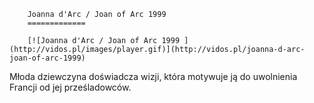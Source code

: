 
        Joanna d'Arc / Joan of Arc 1999 
        =============
        
        [![Joanna d'Arc / Joan of Arc 1999 ](http://vidos.pl/images/player.gif)](http://vidos.pl/joanna-d-arc-joan-of-arc-1999)
        
        
 Młoda dziewczyna doświadcza wizji, która motywuje ją do uwolnienia Francji od jej prześladowców.
    